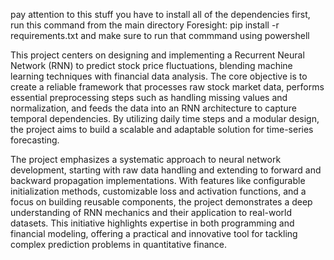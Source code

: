 pay attention to this stuff
you have to install all of the dependencies first, run this command from the main directory Foresight: 
    pip install -r requirements.txt
and make sure to run that commmand using powershell

This project centers on designing and implementing a
 Recurrent Neural Network (RNN) to predict stock 
 price fluctuations, blending machine learning 
 techniques with financial data analysis. The core 
 objective is to create a reliable framework that 
 processes raw stock market data, performs essential 
 preprocessing steps such as handling missing values 
 and normalization, and feeds the data into an RNN 
 architecture to capture temporal dependencies. By 
 utilizing daily time steps and a modular design, 
 the project aims to build a scalable and adaptable 
 solution for time-series forecasting.

The project emphasizes a systematic approach to neural
network development, starting with raw data handling 
and extending to forward and backward propagation
implementations. With features like configurable 
initialization methods, customizable loss and
activation functions, and a focus on building 
reusable components, the project demonstrates a deep 
understanding of RNN mechanics and their application to 
real-world datasets. This initiative highlights 
expertise in both programming and financial modeling, 
offering a practical and innovative tool for tackling 
complex prediction problems in quantitative finance.